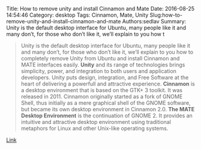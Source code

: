 Title: How to remove unity and install Cinnamon and Mate
Date: 2016-08-25 14:54:46
Category: desktop
Tags: Cinnamon, Mate, Unity
Slug:how-to-remove-unity-and-install-cinnamon-and-mate
Authors:sedlav
Summary: Unity is the default desktop interface for Ubuntu, many people like it and many don’t, for those who don’t like it, we’ll explain to you how t

> Unity is the default desktop interface for Ubuntu, many people like it and many don’t, for those who don’t like it, we’ll explain to you how to completely remove Unity from Ubuntu and install Cinnamon and MATE interfaces easily.
**Unity** and its range of technologies brings simplicity, power, and integration to both users and application developers. Unity puts design, integration, and Free Software at the heart of delivering a powerfull and attractive experience.
**Cinnamon** is a desktop environment that is based on the GTK+ 3 toolkit. It was released in 2011. Cinnamon originally started as a fork of GNOME Shell, thus initially as a mere graphical shell of the GNOME software, but became its own desktop environment in Cinnamon 2.0.
**The MATE Desktop Environment** is the continuation of GNOME 2. It provides an intuitive and attractive desktop environment using traditional metaphors for Linux and other Unix-like operating systems.

[Link](http://www.tecmint.com/remove-unity-install-cinnamon-mate-desktop-in-ubuntu/)
